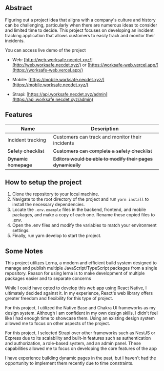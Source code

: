 ## Abstract

Figuring out a project idea that aligns with a company's culture and history can be challenging, particularly when there are numerous ideas to consider and limited time to decide. This project focuses on developing an incident tracking application that allows customers to easily track and monitor their incidents.

You can access live demo of the project

- Web: [http://web.worksafe.necdet.xyz/](http://web.worksafe.necdet.xyz/) or [https://worksafe-web.vercel.app/](https://worksafe-web.vercel.app/)

- Mobile: [https://mobile.worksafe.necdet.xyz/](https://mobile.worksafe.necdet.xyz/)

- Strapi: [https://api.worksafe.necdet.xyz/admin](https://api.worksafe.necdet.xyz/admin)

## Features

| Name                 | Description                                                 |
| -------------------- | ----------------------------------------------------------- |
| Incident tracking    | Customers can track and monitor their incidents             |
| ~~Safety checklist~~ | ~~Customers can complete a safety checklist~~               |
| ~~Dynamic homepage~~ | ~~Editors would be able to modify their pages dynamically~~ |

## How to setup the project

1. Clone the repository to your local machine.
2. Navigate to the root directory of the project and run `yarn install` to install the necessary dependencies.
3. Locate the `.env.example` files in the backend, frontend, and mobile packages, and make a copy of each one. Rename these copied files to .env.
4. Open the .env files and modify the variables to match your environment settings.
5. Finally, run yarn develop to start the project.

## Some Notes

This project utilizes Lerna, a modern and efficient build system designed to manage and publish multiple JavaScript/TypeScript packages from a single repository. Reason for using lerna is to make development of multiple packages easier and to separate concerns

While I could have opted to develop this web app using React Native, I ultimately decided against it. In my experience, React's web library offers greater freedom and flexibility for this type of project.

For this project, I utilized the Native Base and Chakra UI frameworks as my design system. Although I am confident in my own design skills, I didn't feel like I had enough time to showcase them. Using an existing design system allowed me to focus on other aspects of the project.

For this project, I selected Strapi over other frameworks such as NestJS or Express due to its scalability and built-in features such as authentication and authorization, a role-based system, and an admin panel. These capabilities allowed me to focus on developing the core features of the app

I have experience building dynamic pages in the past, but I haven't had the opportunity to implement them recently due to time constraints.

